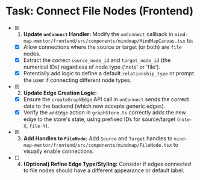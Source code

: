 # Task: Connect File Nodes (Frontend)

- [x] 1.  **Update `onConnect` Handler:** Modify the `onConnect` callback in `mind-map-mentor/frontend/src/components/mindmap/MindMapCanvas.tsx` to:
    - [x] Allow connections where the source or target (or both) are `file` nodes.
    - [x] Extract the correct `source_node_id` and `target_node_id` (the numerical IDs) regardless of node type ('note' or 'file').
    - [x] Potentially add logic to define a default `relationship_type` or prompt the user if connecting different node types.
- [x] 2.  **Update Edge Creation Logic:**
    - [x] Ensure the `createGraphEdge` API call in `onConnect` sends the correct data to the backend (which now accepts generic edges).
    - [x] Verify the `addEdge` action in `graphStore.ts` correctly adds the new edge to the store's state, using prefixed IDs for source/target (`note-X`, `file-Y`).
- [x] 3.  **Add Handles to `FileNode`:** Add `Source` and `Target` handles to `mind-map-mentor/frontend/src/components/mindmap/FileNode.tsx` to visually enable connections.
- [ ] 4.  **(Optional) Refine Edge Type/Styling:** Consider if edges connected to file nodes should have a different appearance or default label.
